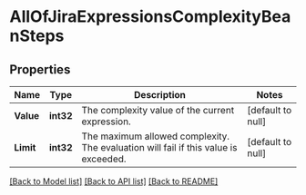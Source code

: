 # AllOfJiraExpressionsComplexityBeanSteps

## Properties
Name | Type | Description | Notes
------------ | ------------- | ------------- | -------------
**Value** | **int32** | The complexity value of the current expression. | [default to null]
**Limit** | **int32** | The maximum allowed complexity. The evaluation will fail if this value is exceeded. | [default to null]

[[Back to Model list]](../README.md#documentation-for-models) [[Back to API list]](../README.md#documentation-for-api-endpoints) [[Back to README]](../README.md)


